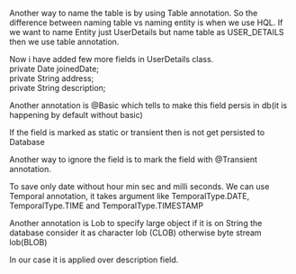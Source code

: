 Another way to name the table is by using Table annotation. So the difference between
naming table vs naming entity is when we use HQL. If we want to name Entity just 
UserDetails but name table as USER_DETAILS then we use table annotation.


Now i have added few more fields in UserDetails class.  
private Date joinedDate;  
private String address;  
private String description;  

Another annotation is @Basic which tells to make this field persis in db(it is happening by default 
without basic)

If the field is marked as static or transient then is not get persisted to Database

Another way to ignore the field is to mark the field with @Transient annotation.

To save only date without hour min sec and milli seconds. We can use Temporal 
annotation, it takes argument like TemporalType.DATE, TemporalType.TIME and TemporalType.TIMESTAMP

Another annotation is Lob to specify large object if it is on String
the database consider it as character lob (CLOB) otherwise byte stream lob(BLOB)

In our case it is applied over description field.
